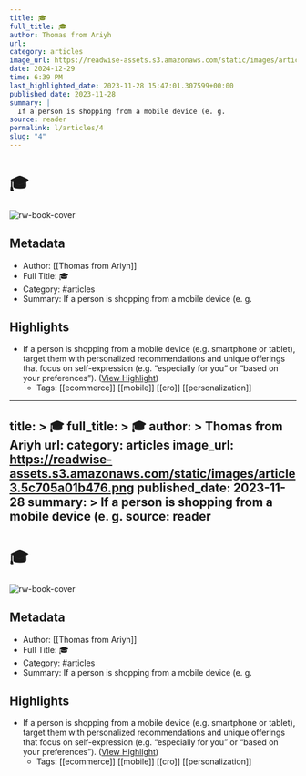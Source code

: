 ```yaml
---
title: 🎓
full_title: 🎓
author: Thomas from Ariyh
url: 
category: articles
image_url: https://readwise-assets.s3.amazonaws.com/static/images/article3.5c705a01b476.png
date: 2024-12-29
time: 6:39 PM
last_highlighted_date: 2023-11-28 15:47:01.307599+00:00
published_date: 2023-11-28
summary: |
  If a person is shopping from a mobile device (e. g.
source: reader
permalink: l/articles/4
slug: "4"
---
```

# 🎓

![rw-book-cover](https://readwise-assets.s3.amazonaws.com/static/images/article3.5c705a01b476.png)

## Metadata
- Author: [[Thomas from Ariyh]]
- Full Title: 🎓
- Category: #articles
- Summary: If a person is shopping from a mobile device (e. g.

## Highlights
- If a person is shopping from a mobile device (e.g. smartphone or tablet), target them with personalized recommendations and unique offerings that focus on self-expression (e.g. “especially for you” or “based on your preferences”). ([View Highlight](https://read.readwise.io/read/01hgb9sfy15f7w8t11x3p47y4h))
    - Tags: [[ecommerce]] [[mobile]] [[cro]] [[personalization]] 


---
title: >
  🎓
full_title: >
  🎓
author: >
  Thomas from Ariyh
url: 
category: articles
image_url: https://readwise-assets.s3.amazonaws.com/static/images/article3.5c705a01b476.png
published_date: 2023-11-28
summary: >
  If a person is shopping from a mobile device (e. g.
source: reader
---
# 🎓

![rw-book-cover](https://readwise-assets.s3.amazonaws.com/static/images/article3.5c705a01b476.png)

## Metadata
- Author: [[Thomas from Ariyh]]
- Full Title: 🎓
- Category: #articles
- Summary: If a person is shopping from a mobile device (e. g.

## Highlights
- If a person is shopping from a mobile device (e.g. smartphone or tablet), target them with personalized recommendations and unique offerings that focus on self-expression (e.g. “especially for you” or “based on your preferences”). ([View Highlight](https://read.readwise.io/read/01hgb9sfy15f7w8t11x3p47y4h))
    - Tags: [[ecommerce]] [[mobile]] [[cro]] [[personalization]] 


